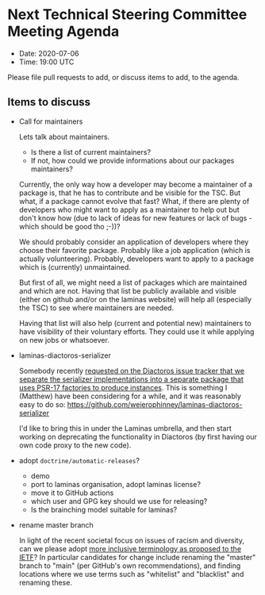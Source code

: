 # Next Technical Steering Committee Meeting Agenda

- Date: 2020-07-06
- Time: 19:00 UTC

Please file pull requests to add, or discuss items to add, to the agenda.

## Items to discuss

- Call for maintainers
  
  Lets talk about maintainers. 
  
  - Is there a list of current maintainers?
  - If not, how could we provide informations about our packages maintainers?
  
  Currently, the only way how a developer may become a maintainer of a package is, that he has to contribute and be visible for the TSC. But what, if a package cannot evolve that fast? What, if there are plenty of developers who might want to apply as a maintainer to help out but don't know how (due to lack of ideas for new features or lack of bugs - which should be good tho ;-))?
  
  We should probably consider an application of developers where they choose their favorite package. Probably like a job application (which is actually volunteering). Probably, developers want to apply to a package which is (currently) unmaintained.
  
  But first of all, we might need a list of packages which are maintained and which are not. Having that list be publicly available and visible (either on github and/or on the laminas website) will help all (especially the TSC) to see where maintainers are needed.
  
  Having that list will also help (current and potential new) maintainers to have visibility of their voluntary efforts. They could use it while applying on new jobs or whatsoever.

- laminas-diactoros-serializer

  Somebody recently [requested on the Diactoros issue tracker that we separate the serializer implementations into a separate package that uses PSR-17 factories to produce instances](https://github.com/laminas/laminas-diactoros/issues/43).
  This is something I (Matthew) have been considering for a while, and it was reasonably easy to do so:
  https://github.com/weierophinney/laminas-diactoros-serializer

  I'd like to bring this in under the Laminas umbrella, and then start working on deprecating the functionality in Diactoros (by first having our own code proxy to the new code).

- adopt `doctrine/automatic-releases`?
   
   * demo
   * port to laminas organisation, adopt laminas license?
   * move it to GitHub actions
   * which user and GPG key should we use for releasing?
   * Is the brainching model suitable for laminas?

- rename master branch

  In light of the recent societal focus on issues of racism and diversity, can we please adopt [more inclusive terminology as proposed to the IETF](https://tools.ietf.org/id/draft-knodel-terminology-00.html)? In particular candidates for change include renaming the "master" branch to "main" (per GitHub's own recommendations), and finding locations where we use terms such as "whitelist" and "blacklist" and renaming these.
